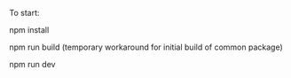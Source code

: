 To start:

npm install

npm run build (temporary workaround for initial build of common package)

npm run dev